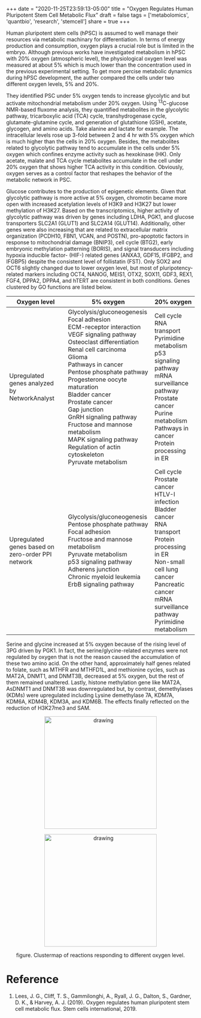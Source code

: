 +++
date = "2020-11-25T23:59:13-05:00"
title = "Oxygen Regulates Human Pluripotent Stem Cell Metabolic Flux"
draft = false
tags = ['metabolomics', 'quantbio', 'research', 'stemcell']
share = true
+++

Human pluripotent stem cells (hPSC) is assumed to well manage their resources via metabolic machinary for differentiation. In terms of energy production and consumption, oxygen plays a crucial role but is limited in the embryo. Although previous works have investigated metabolism in hPSC with 20% oxygen (atmospheric level), the physiological oxygen level was measured at about 5% which is much lower than the concentration used in the previous experimental setting. To get more percise metabolic dynamics during hPSC development, the auther compared the cells under two different oxygen levels, 5% and 20%. 

They identified PSC under 5% oxygen tends to increase glycolytic and but activate mitochondrial metabolism under 20% oxygen. Using $^{13}$C-glucose NMR-based fluxome analysis, they quantified metabolites in the glycolytic pathway, tricarboxylic acid (TCA) cycle, transhydrogenase cycle, glutamate-glutamine cycle, and generation of	glutathione (GSH), acetate, glycogen, and amino acids. Take alanine and lactate for example. The intracellular levels rose up 3-fold between 2 and 4 hr with 5% oxygen which is much higher than the cells in 20% oxygen. Besides, the metabolites related to glycolytic pathway tend to accumulate in the cells under 5% oxygen which confines enzyme activity such as 
hexokinase (HK). Only acetate, malate and TCA cycle metabolites accumulate in the cell under 20% oxygen that shows higher TCA activity in this condition. Obviously, oxygen serves as a control factor that reshapes the behavior of the metabolic network in PSC.

Glucose contributes to the production of epigenetic elements. Given that glycolytic pathway is more active at 5% oxygen, chromotin became more open with increased acetylation levels of H3K9 and H3K27 but lower methylation of H3K27. Based on the transcriptomics, higher activity of glycolytic pathway 
was driven by genes including LDHA, PGK1, and glucose transporters SLC2A1 (GLUT1) and SLC2A14 (GLUT14). Additionally, other genes were also increasing that are related to extracellular matrix organization (PCDH10, FBN1, VCAN, and POSTN), pro-apoptotic factors in response to mitochondrial damage (BNIP3), cell cycle (BTG2), early embryonic methylation patterning (BORIS), and signal transducers including hypoxia inducible factor- (HIF-) related genes (ANXA3, GDF15, IFGBP2, and IFGBP5) despite the consistent level of follistatin (FST). Only SOX2 and OCT6 slightly changed due to lower oxygen level, but most of pluripotency-related markers including OCT4, NANOG, MEIS1, OTX2, SOX11, GDF3, REX1, FGF4, DPPA2, DPPA4, and
hTERT are consistent in both conditions. Genes clustered by GO functions are listed below.

|Oxygen level | 5% oxygen | 20% oxygen |
|--------|-------------|--------|
|Upregulated genes analyzed by NetworkAnalyst|Glycolysis/gluconeogenesis<br />Focal adhesion<br />ECM-receptor interaction<br />VEGF signaling pathway<br />Osteoclast differentiation<br />Renal cell carcinoma<br />Glioma<br />Pathways in cancer<br />Pentose phosphate pathway<br />Progesterone oocyte maturation<br />Bladder cancer<br />Prostate cancer<br />Gap junction<br />GnRH signaling pathway<br />Fructose and mannose metabolism<br />MAPK signaling pathway<br />Regulation of actin cytoskeleton<br />Pyruvate metabolism|Cell cycle<br />RNA transport<br />Pyrimidine metabolism<br />p53 signaling pathway<br />mRNA surveillance pathway<br />Prostate cancer<br />Purine metabolism<br />Pathways in cancer<br />Protein processing in ER||--------|-------------|--------|
|Upregulated genes based on zero-order PPI network|Glycolysis/gluconeogenesis<br />Pentose phosphate pathway<br />Focal adhesion<br />Fructose and mannose metabolism<br />Pyruvate metabolism<br />p53 signaling pathway<br />Adherens junction<br />Chronic myeloid leukemia<br />ErbB signaling pathway|Cell cycle<br />Prostate cancer<br />HTLV-I infection<br />Bladder cancer<br />RNA transport<br />Protein processing in ER<br />Non-small cell lung cancer<br />Pancreatic cancer<br />mRNA surveillance pathway<br />Pyrimidine metabolism|

Serine and glycine increased at 5% oxygen because of the rising level of 3PG driven by PGK1. In fact, the serine/glycine-related enzymes were not regulated by oxygen that is not the reason caused the accumulation of these two amino acid. On the other hand, approximately half genes related to folate, such as MTHFR and MTHFD1L, and methionine cycles, such as MAT2A, DNMT1, and DNMT3B, decreased at 5% oxygen, but the rest of them remained unaltered. Lastly, histone methylation gene like MAT2A, AsDNMT1 and DNMT3B was downregulated but, by contrast, demethylases (KDMs) were upregulated including Lysine demethylase 7A, KDM7A, KDM6A, KDM4B, KDM3A, and KDM6B. The effects finally reflected on the reduction of H3K27me3 and SAM.

<p align="center">
<img src="/home/dawei/PersonalPage/static/images/blog/meta_oxygenlevelforhPSC.png" alt="drawing" width="300"/>
</p>
<p align="center">
<p align="center">
<img src="/home/dawei/PersonalPage/static/images/blog/meta_oxygenlevelforhPSC2.png" alt="drawing" width="300"/>
</p>

<p align="center">
<a name="figure2" />figure. Clustermap of reactions responding to different oxygen level.
</p>

# Reference
1. Lees, J. G., Cliff, T. S., Gammilonghi, A., Ryall, J. G., Dalton, S., Gardner, D. K., & Harvey, A. J. (2019). Oxygen regulates human pluripotent stem cell metabolic flux. Stem cells international, 2019.
